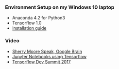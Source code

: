 ### Environment Setup on my Windows 10 laptop
* Anaconda 4.2 for Python3
* Tensorflow 1.0  
* [Installation guide](https://www.tensorflow.org/install/install_windows)

### Video
* [Sherry Moore Speak, Google Brain](https://www.youtube.com/watch?v=Ejec3ID_h0w)
* [Jupyter Notebooks using Tensorflow](https://github.com/sherrym/tf-tutorial)
* [Tensorflow Dev Summit 2017](https://www.youtube.com/watch?v=mWl45NkFBOc&list=PLOU2XLYxmsIKGc_NBoIhTn2Qhraji53cv)

